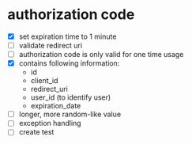 # authorization code
- [x] set expiration time to 1 minute
- [ ] validate redirect uri
- [ ] authorization code is only valid for one time usage
- [x] contains following information:
  - id 
  - client_id
  - redirect_uri
  - user_id (to identify user)
  - expiration_date
- [ ] longer, more random-like value
- [ ] exception handling
- [ ] create test
